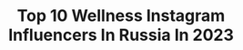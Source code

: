 ---
title: Top 10 Wellness Instagram Influencers In Russia In 2023
description: >-
  Find top wellness Instagram influencers in Russia in 2023. Most popular hashtags: #love #gifted #kbeauty.
platform: Instagram
hits: 61
text_top: Analyze the best Instagram accounts on inBeat.
text_bottom: Our database holds 61 Instagram influencers like this in Russia for you to connect with.
profiles:
  - username: "chichinaalina"
    fullname: >-
      Alina Chichina
    bio: >-
      • Wellness entrepreneur @refeel__me, mom and healthful living expert • Co-founder @setters.me @setters_education 📩: chichina.alina@gmail.com Podcast:
    location: "Russia"
    followers: 129035
    engagement: 618
    commentsToLikes: 0.005189
    id: ck5bwfzzmlmsp0i11vjghza30
    verified: false
    hashtags: "#dailiestotal1, #trustyourmamanature"
  - username: "_amorefit_"
    fullname: >-
      Natalia 🎇
    bio: >-
      Тренер по фитнесу тела и лица🧘🏼‍♀️💆‍♀️ Нутрициолог 🍏 Программы питания и тренировок для дома/спортзала 🧾 Wellness Coach 🌱 Сотруд/Collab📩
    location: "Russia"
    followers: 208636
    engagement: 186
    commentsToLikes: 0.029180
    id: ck8t8qfyildu60j7834sy7748
    verified: false
    hashtags: "#goodvibes, #haveaniceweekend, #ilbuongiornosivededalmattino, #buonaserata"
  - username: "behappywithkarina"
    fullname: >-
      
    bio: >-
      🇬🇧London 🎤Motivational wellness trainer/live transformation 🧬Cognitive Addiction/MindsetMentor Life makeover to restart your life Never too late
    location: "Russia"
    followers: 26153
    engagement: 114
    commentsToLikes: 0.088574
    id: ckf5luljdr2yq0j23ie0tjocv
    verified: false
    hashtags: "#youcandothis, #setgoalsnotlimits, #ageisjustanumber, #mentoringworks"
  - username: "veronika_chic"
    fullname: >-
      Нутрициолог🌱Эксперт по питанию
    bio: >-
      Вероника Селюнина ⠀ YOGA&NUTRITION🌱 ⠀ WELLNESS •Персональные тренировки •Китайская медицина •Аюрведа ⠀ Консультации👇🏻
    location: "Russia"
    followers: 54673
    engagement: 21
    commentsToLikes: 0.279340
    id: ck15pljdbyhde0i1985i26sn5
    verified: false
    hashtags: ""
  - username: "olesyabulletka"
    fullname: >-
      OlesyaBulletka
    bio: >-
      Pole Dancer - Olesya Tyurkina Stream Travel Wellness Sport Art
    location: "Russia"
    followers: 27371
    engagement: 313
    commentsToLikes: 0.027615
    id: ck15rz0anaer50i19xjik4xax
    verified: false
    hashtags: "#poledance, #heels, #poleexotic, #polefun"
  - username: "mary.yakhonova"
    fullname: >-
      ☆  𝖬𝖺𝗋𝗒 𝖿𝗅𝖺𝗍𝗅𝖺𝗒 & 𝗅𝗂𝖿𝖾𝗌𝗍𝗒𝗅𝖾 ☆
    bio: >-
      ★ Не умею сидеть на попе ровно - слишком много мыслей ★ Иногда с пользой ⁂ SIBERIAN WELLNESS - эко продукция, бесплатная регистрация по ссылке ⬇️
    location: "Russia"
    followers: 637
    engagement: 4886
    commentsToLikes: 0.172919
    id: ck5q2ryd3hika0i11lywann3g
    verified: false
    hashtags: "#siberianwellnes, #siberianwellness"
  - username: "nadiadamkovskaya"
    fullname: >-
      Женственность без taboo 🖤
    bio: >-
      International продюсер эмоциональных и немного инновационных проектов, #WELLNESS мотиватор, эстет, креатор, визионер эмоционального бизнеса.
    location: "Russia"
    followers: 23956
    engagement: 148
    commentsToLikes: 0.026746
    id: ck5ccn1dihnpu0i11s0c3w7ie
    verified: false
    hashtags: "#management, #happy2021, #ihaveafeelingweshouldkiss, #detox"
  - username: "thatgirlsophy"
    fullname: >-
      Sophie • self-care & marketing
    bio: >-
      🧋живу в Нью-Йорке 〰️ пишу о ментальном здоровье, self-care и саморазвитии ☁️ wellness • маркетинг • матча ↧ обо мне и проекты
    location: "Russia"
    followers: 36195
    engagement: 971
    commentsToLikes: 0.016514
    id: ck9hc32utjjcz0j78gk5ys99s
    verified: false
    hashtags: ""
  - username: "glamorable"
    fullname: >-
      Anastasia • Blogger (35+)
    bio: >-
      Sharing passion for skincare and wellness since 2011 • #BeGlamorable 👩‍🔬 Pro-science 💌 anastasia@glamorable.com
    location: "Russia"
    followers: 45274
    engagement: 70
    commentsToLikes: 0.061583
    id: ck9wd29drdquv0j786735tuso
    verified: false
    hashtags: "#kbeauty, #texturetuesday, #octolyfamily, #gifted"
  - username: "anna_life_journey"
    fullname: >-
      Anna Abramova / Moro
    bio: >-
      🧘🏽‍♀️ Yoga Instructor & wellness expert 📩 DM for collaboration 📍 Kiev Check my yoga promo 👇
    location: "Russia"
    followers: 18886
    engagement: 121
    commentsToLikes: 0.138971
    id: ck6ttdnp1a1cz0j71n3t3ffmy
    verified: false
    hashtags: "#love, #weddingdress, #yoga, #couplegoals"
---